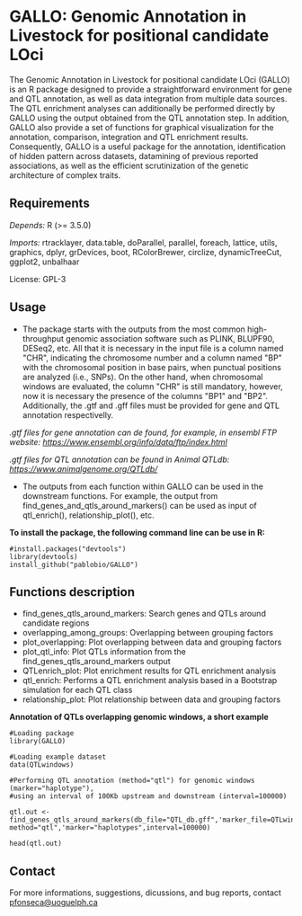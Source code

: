 # GALLO: Genomic Annotation in Livestock for positional candidate LOci

The Genomic Annotation in Livestock for positional candidate LOci (GALLO) is an R package designed to provide a straightforward environment for gene and QTL annotation, as well as data integration from multiple data sources. The QTL enrichment analyses can additionally be performed directly by GALLO using the output obtained from the QTL annotation step. In addition, GALLO also provide a set of functions for graphical visualization for the annotation, comparison, integration and QTL enrichment results. Consequently, GALLO is a useful package for the annotation, identification of hidden pattern across datasets, datamining of previous reported associations, as well as the efficient scrutinization of the genetic architecture of complex traits.

## Requirements

*Depends:* R (>= 3.5.0)

*Imports:* rtracklayer, data.table, doParallel, parallel, foreach, lattice, utils, graphics, dplyr, grDevices, boot, RColorBrewer, circlize, dynamicTreeCut, ggplot2, unbalhaar

License: GPL-3

## Usage

- The package starts with the outputs from the most common high-throughput genomic association software such as PLINK, BLUPF90, DESeq2, etc. All that it is necessary in the input file is a column named "CHR", indicating the chromosome number and a column named "BP" with the chromosomal position in base pairs, when punctual positions are analyzed (i.e., SNPs). On the other hand, when chromosomal windows are evaluated, the column "CHR" is still mandatory, however, now it is necessary the presence of the columns "BP1" and "BP2". Additionally, the .gtf and .gff files must be provided for gene and QTL annotation respectivelly. 

*.gtf files for gene annotation can de found, for example, in ensembl FTP website: https://www.ensembl.org/info/data/ftp/index.html*

*.gtf files for QTL annotation can be found in Animal QTLdb: https://www.animalgenome.org/QTLdb/*

- The outputs from each function within GALLO can be used in the downstream functions. For example, the output from find_genes_and_qtls_around_markers() can be used as input of qtl_enrich(), relationship_plot(), etc.

**To install the package, the following command line can be use in R:**
```
#install.packages("devtools")
library(devtools)
install_github("pablobio/GALLO")
```

## Functions description

- find_genes_qtls_around_markers:	Search genes and QTLs around candidate regions
- overlapping_among_groups:	Overlapping between grouping factors
- plot_overlapping:	Plot overlapping between data and grouping factors
- plot_qtl_info:	Plot QTLs information from the find_genes_qtls_around_markers output
- QTLenrich_plot:	Plot enrichment results for QTL enrichment analysis
- qtl_enrich:	Performs a QTL enrichment analysis based in a Bootstrap simulation for each QTL class
- relationship_plot:	Plot relationship between data and grouping factors

**Annotation of QTLs overlapping genomic windows, a short example**
```
#Loading package
library(GALLO)

#Loading example dataset
data(QTLwindows)

#Performing QTL annotation (method="qtl") for genomic windows (marker="haplotype"), 
#using an interval of 100Kb upstream and downstream (interval=100000)

qtl.out <- find_genes_qtls_around_markers(db_file="QTL_db.gff",'marker_file=QTLwindows,
method="qtl",'marker="haplotypes",interval=100000)

head(qtl.out)
```

## Contact

For more informations, suggestions, dicussions, and bug reports, contact pfonseca@uoguelph.ca
